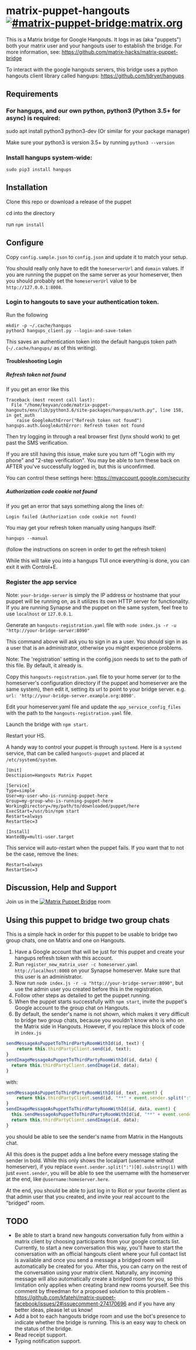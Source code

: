 # matrix-puppet-hangouts [![#matrix-puppet-bridge:matrix.org](https://img.shields.io/matrix/matrix-puppet-bridge:matrix.org.svg?label=%23matrix-puppet-bridge%3Amatrix.org&logo=matrix&server_fqdn=matrix.org)](https://matrix.to/#/#matrix-puppet-bridge:matrix.org)

This is a Matrix bridge for Google Hangouts.
It logs in as (aka "puppets") both your matrix user and your hangouts user to
establish the bridge. For more information, see:
https://github.com/matrix-hacks/matrix-puppet-bridge

To interact with the google hangouts servers, this bridge uses a python hangouts client library called hangups:
https://github.com/tdryer/hangups

## Requirements

### For hangups, and our own python, python3 (Python 3.5+ for async) is required:
sudo apt install python3 python3-dev
(Or similar for your package manager)

Make sure your python3 is version 3.5+ by running `python3 --version`

### Install hangups system-wide:
`sudo pip3 install hangups`

## Installation

Clone this repo or download a release of the puppet

cd into the directory

run `npm install`

## Configure

Copy `config.sample.json` to `config.json` and update it to match your setup.

You should really only have to edit the `homeserverUrl` and `domain` values. 
If you are running the puppet on the same server as your homeserver, then you should probably
set the `homeserverUrl` value to be `http://127.0.0.1:8008`.


### Login to hangouts to save your authentication token.

Run the following

```
mkdir -p ~/.cache/hangups
python3 hangups_client.py --login-and-save-token
```

This saves an authentication token into the default hangups token path (`~/.cache/hangups/` as of this writing).

#### Troubleshooting Login

##### Refresh token not found

If you get an error like this

```
Traceback (most recent call last):
  File "/home/keyvan/code/matrix-puppet-hangouts/env/lib/python3.6/site-packages/hangups/auth.py", line 158, in get_auth
    raise GoogleAuthError("Refresh token not found")
hangups.auth.GoogleAuthError: Refresh token not found
```

Then try logging in through a real browser first (lynx should work) to get past the SMS verification.

If you are still having this issue, make sure you turn off "Login with my phone" and "2-step verification". You may be able to turn these back on AFTER you've successfully logged in, but this is unconfirmed.

You can control these settings here: https://myaccount.google.com/security

##### Authorization code cookie not found

If you get an error that says something along the lines of:

`Login failed (Authorization code cookie not found)`

You may get your refresh token manually using hangups itself:

```
hangups --manual
```
(follow the instructions on screen in order to get the refresh token)

While this will take you into a hangups TUI once everything is done, you can exit it with Control+E.


### Register the app service

Note: `your-bridge-server` is simply the IP address or hostname that your puppet will be running on, as it utilizes its own HTTP server for functionality. 
If you are running Synapse and the puppet on the same system, feel free to use `localhost` or `127.0.0.1`.

Generate an `hangouts-registration.yaml` file with `node index.js -r -u "http://your-bridge-server:8090"`

This command above will ask you to sign in as a user. You should sign in as a user that is an administrator, otherwise you might experience problems.

Note: The 'registration' setting in the config.json needs to set to the path of this file. By default, it already is.

Copy this `hangouts-registration.yaml` file to your home server (or to the homeserver's configuration directory if the puppet and homeserver are the same system), 
then edit it, setting its url to point to your bridge server. e.g. `url: 'http://your-bridge-server.example.org:8090'`. 

Edit your homeserver.yaml file and update the `app_service_config_files` with the path to the `hangouts-registration.yaml` file.

Launch the bridge with ```npm start```.

Restart your HS.

A handy way to control your puppet is through `systemd`. Here is a `systemd` service, that can be called `hangouts-puppet` and placed at `/etc/systemd/system`.
```
[Unit]
Desctipion=Hangouts Matrix Puppet

[Service]
Type=simple
User=my-user-who-is-running-puppet-here
Group=my-group-who-is-running-puppet-here
WorkingDirectory=/my/path/to/downloaded/puppet/here
ExecStart=/usr/bin/npm start
Restart=always
RestartSec=3

[Install]
WantedBy=multi-user.target
```
This service will auto-restart when the puppet fails. If you want that to not be the case, remove the lines:
```
Restart=always
RestartSec=3
```

## Discussion, Help and Support

Join us in the [![Matrix Puppet Bridge](https://user-images.githubusercontent.com/13843293/52007839-4b2f6580-24c7-11e9-9a6c-14d8fc0d0737.png)](https://matrix.to/#/#matrix-puppet-bridge:matrix.org) room

## Using this puppet to bridge two group chats
This is a simple hack in order for this puppet to be usable to bridge two group chats, one on Matrix and one on Hangouts.

1. Have a Google account that will be just for this puppet and create your hangups refresh token with this account.
2. Run `register_new_matrix_user -c homeserver.yaml http://localhost:8008` on your Synapse homeserver. Make sure that this user is an administrator.
3. Now run `node index.js -r -u "http://your-bridge-server:8090"`, but use the admin user you created before this in the registration.
4. Follow other steps as detailed to get the puppet running.
5. When the puppet starts successfully with `npm start`, invite the puppet's Google account to the group chat on Hangouts.
6. By default, the sender's name is not shown, which makes it very difficult to bridge two group chats, because you wouldn't know who is who on the Matrix side in Hangouts.
However, if you replace this block of code in `index.js`

```js
sendMessageAsPuppetToThirdPartyRoomWithId(id, text) {
    return this.thirdPartyClient.send(id, text);
}
sendImageMessageAsPuppetToThirdPartyRoomWithId(id, data) {
  return this.thirdPartyClient.sendImage(id, data);
}
```
with:
```js
sendMessageAsPuppetToThirdPartyRoomWithId(id, text, event) {
    return this.thirdPartyClient.send(id, "**" + event.sender.split(":")[0].substring(1) + "**\n" + text);
}
sendImageMessageAsPuppetToThirdPartyRoomWithId(id, data, event) {
  this.sendMessageAsPuppetToThirdPartyRoomWithId(id, "**" + event.sender.split(':')[0].substring(1) + "**", event);
  return this.thirdPartyClient.sendImage(id, data);
}
```
you should be able to see the sender's name from Matrix in the Hangouts chat. 

All this does is the puppet adds a line before every message stating the sender in bold. 
While this only shows the localpart (username without homeserver), if you replace `event.sender.split(":")[0].substring(1)` with just `event.sender`, you will be able to see the username with the homeserver at the end, like `@username:homeserver.here`.

At the end, you should be able to just log in to Riot or your favorite client as that admin user that you created, and invite your real account to the "bridged" room. 
## TODO
* Be able to start a brand new hangouts conversation fully from within a matrix client by choosing participants from your google contacts list. Currently, to start a new conversation this way, you'll have to start the conversation with an official hangouts client where your full contact list is available and once you send a message a bridged room will automatically be created for you. After this, you can carry on the rest of the conversation using your matrix client. Naturally, any incoming message will also automatically create a bridged room for you, so this limitation only applies when creating brand new rooms yourself. See this comment by tfreedman for a proposed solution to this problem - https://github.com/kfatehi/matrix-puppet-facebook/issues/2#issuecomment-274170696 and if you have any better ideas, please let us know!
* Add a bot to each hangouts bridge room and use the bot's presence to indicate whether the bridge is running. This is an easy way to check on the status of the bridge.
* Read receipt support.
* Typing notification support.
